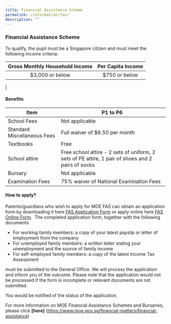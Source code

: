 ```yaml
---
title: Financial Assistance Scheme
permalink: /information/fas/
description: ""
---
```

### **Financial Assistance Scheme**

To qualify, the pupil must be a Singapore citizen and must meet the following income criteria:

| Gross Monthly Household Income | Per Capita Income |
|:---:|:---:|
| $3,000 or below | $750 or below |
|
#### **Benefits**

| Item | P1 to P6 |
| -------- | -------- | 
| School Fees     | Not applicable     |
| Standard Miscellaneous Fees   |  Full waiver of $6.50 per month |
| Textbooks   | Free   |
| School attire  | Free school attire - 2 sets of uniform, 2 sets of PE attire, 1 pair of shoes and 2 pairs of socks |
| Bursary | Not applicable|
| Examination Fees | 75% waiver of National Examination Fees|

#### **How to apply?**

Parents/guardians who wish to apply for MOE FAS can obtain an application form by downloading it here [FAS Application Form](https://go.gov.sg/fasoct2022) or apply online here [FAS Online Form](https://go.gov.sg/fas2023).  The completed application form, together with the following documents

*   For working family members: a copy of your latest payslip or letter of employment from the company
*   For unemployed family members: a written letter stating your unemployment and the source of family income
*   For self-employed family members: a copy of the latest Income Tax Assessment

must be submitted to the General Office. We will process the application and inform you of the outcome. Please note that the application would not be processed if the form is incomplete or relevant documents are not submitted.

You would be notified of the status of the application.

For more information on MOE Financial Assistance Schemes and Bursaries, please click **[here]** (https://www.moe.gov.sg/financial-matters/financial-assistance)